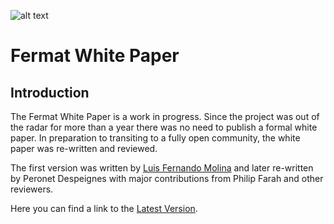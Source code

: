 ![alt text](https://github.com/bitDubai/media-kit/blob/master/MediaKit/Fermat%20Branding/Fermat%20Logotype/Fermat_Logo_3D.png "Fermat Logo")


# Fermat White Paper

## Introduction

The Fermat White Paper is a work in progress. Since the project was out of the radar for more than a year there was no need to publish a formal white paper. In preparation to transiting to a fully open community, the white paper was re-written and reviewed. 

The first version was written by [Luis Fernando Molina](https://github.com/Luis-Fernando-Molina) and later re-written by Peronet Despeignes with major contributions from Philip Farah and other reviewers.

Here you can find a link to the [Latest Version](https://drive.google.com/file/d/0Bzq6JfsbkKrAUFAwWUNyNS12ekU/view?ts=56f6c013).



